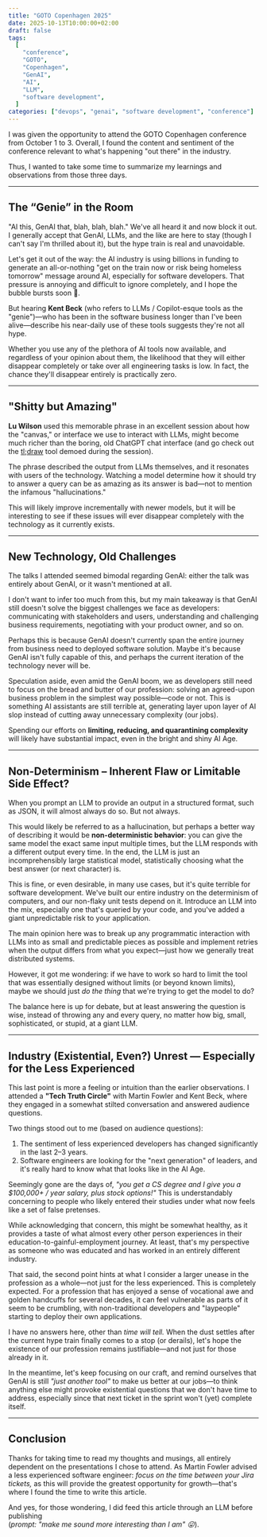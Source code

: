 ```yaml
---
title: "GOTO Copenhagen 2025"
date: 2025-10-13T10:00:00+02:00
draft: false
tags:
  [
    "conference",
    "GOTO",
    "Copenhagen",
    "GenAI",
    "AI",
    "LLM",
    "software development",
  ]
categories: ["devops", "genai", "software development", "conference"]
---
```


I was given the opportunity to attend the GOTO Copenhagen conference from October 1 to 3. Overall, I found the content and sentiment of the conference relevant to what's happening "out there" in the industry.

Thus, I wanted to take some time to summarize my learnings and observations from those three days.

---

## The “Genie” in the Room

"AI this, GenAI that, blah, blah, blah." We've all heard it and now block it out. I generally accept that GenAI, LLMs, and the like are here to stay (though I can't say I'm thrilled about it), but the hype train is real and unavoidable.

Let's get it out of the way: the AI industry is using billions in funding to generate an all-or-nothing "get on the train now or risk being homeless tomorrow" message around AI, especially for software developers. That pressure is annoying and difficult to ignore completely, and I hope the bubble bursts soon 🤞.

But hearing **Kent Beck** (who refers to LLMs / Copilot-esque tools as the "genie")—who has been in the software business longer than I've been alive—describe his near-daily use of these tools suggests they're not all hype.

Whether you use any of the plethora of AI tools now available, and regardless of your opinion about them, the likelihood that they will either disappear completely or take over all engineering tasks is low. In fact, the chance they'll disappear entirely is practically zero.

---

## "Shitty but Amazing"

**Lu Wilson** used this memorable phrase in an excellent session about how the "canvas," or interface we use to interact with LLMs, might become much richer than the boring, old ChatGPT chat interface (and go check out the [tl;draw](https://tldraw.com) tool demoed during the session).

The phrase described the output from LLMs themselves, and it resonates with users of the technology. Watching a model determine how it should try to answer a query can be as amazing as its answer is bad—not to mention the infamous "hallucinations."

This will likely improve incrementally with newer models, but it will be interesting to see if these issues will ever disappear completely with the technology as it currently exists.

---

## New Technology, Old Challenges

The talks I attended seemed bimodal regarding GenAI: either the talk was entirely about GenAI, or it wasn't mentioned at all.

I don't want to infer too much from this, but my main takeaway is that GenAI still doesn't solve the biggest challenges we face as developers: communicating with stakeholders and users, understanding and challenging business requirements, negotiating with your product owner, and so on.

Perhaps this is because GenAI doesn't currently span the entire journey from business need to deployed software solution. Maybe it's because GenAI isn't fully capable of this, and perhaps the current iteration of the technology never will be.

Speculation aside, even amid the GenAI boom, we as developers still need to focus on the bread and butter of our profession: solving an agreed-upon business problem in the simplest way possible—code or not. This is something AI assistants are still terrible at, generating layer upon layer of AI slop instead of cutting away unnecessary complexity (our jobs).

Spending our efforts on **limiting, reducing, and quarantining complexity** will likely have substantial impact, even in the bright and shiny AI Age.

---

## Non-Determinism – Inherent Flaw or Limitable Side Effect?

When you prompt an LLM to provide an output in a structured format, such as JSON, it will almost always do so. But not always.

This would likely be referred to as a hallucination, but perhaps a better way of describing it would be **non-deterministic behavior**: you can give the same model the exact same input multiple times, but the LLM responds with a different output every time. In the end, the LLM is just an incomprehensibly large statistical model, statistically choosing what the best answer (or next character) is.

This is fine, or even desirable, in many use cases, but it's quite terrible for software development. We've built our entire industry on the determinism of computers, and our non-flaky unit tests depend on it. Introduce an LLM into the mix, especially one that's queried by your code, and you've added a giant unpredictable risk to your application.

The main opinion here was to break up any programmatic interaction with LLMs into as small and predictable pieces as possible and implement retries when the output differs from what you expect—just how we generally treat distributed systems.

However, it got me wondering: if we have to work so hard to limit the tool that was essentially designed without limits (or beyond known limits), maybe we should just _do the thing_ that we're trying to get the model to do?

The balance here is up for debate, but at least answering the question is wise, instead of throwing any and every query, no matter how big, small, sophisticated, or stupid, at a giant LLM.

---

## Industry (Existential, Even?) Unrest — Especially for the Less Experienced

This last point is more a feeling or intuition than the earlier observations. I attended a **"Tech Truth Circle"** with Martin Fowler and Kent Beck, where they engaged in a somewhat stilted conversation and answered audience questions.

Two things stood out to me (based on audience questions):

1. The sentiment of less experienced developers has changed significantly in the last 2–3 years.
2. Software engineers are looking for the "next generation" of leaders, and it's really hard to know what that looks like in the AI Age.

Seemingly gone are the days of, _"you get a CS degree and I give you a $100,000+ / year salary, plus stock options!"_ This is understandably concerning to people who likely entered their studies under what now feels like a set of false pretenses.

While acknowledging that concern, this might be somewhat healthy, as it provides a taste of what almost every other person experiences in their education-to-gainful-employment journey. At least, that's my perspective as someone who was educated and has worked in an entirely different industry.

That said, the second point hints at what I consider a larger unease in the profession as a whole—not just for the less experienced. This is completely expected. For a profession that has enjoyed a sense of vocational awe and golden handcuffs for several decades, it can feel vulnerable as parts of it seem to be crumbling, with non-traditional developers and "laypeople" starting to deploy their own applications.

I have no answers here, other than _time will tell._ When the dust settles after the current hype train finally comes to a stop (or derails), let's hope the existence of our profession remains justifiable—and not just for those already in it.

In the meantime, let's keep focusing on our craft, and remind ourselves that GenAI is still _"just another tool"_ to make us better at our jobs—to think anything else might provoke existential questions that we don't have time to address, especially since that next ticket in the sprint won't (yet) complete itself.

---

## Conclusion

Thanks for taking time to read my thoughts and musings, all entirely dependent on the presentations I chose to attend. As Martin Fowler advised a less experienced software engineer: _focus on the time between your Jira tickets,_ as this will provide the greatest opportunity for growth—that's where I found the time to write this article.

And yes, for those wondering, I did feed this article through an LLM before publishing  
(_prompt: "make me sound more interesting than I am" 😛_).
